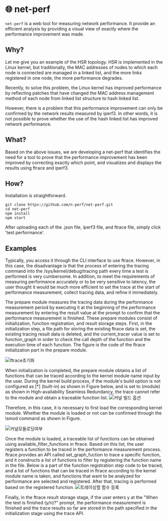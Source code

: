 # 🌐 net-perf

`net-perf` is a web tool for measuring network performance.
It provide an efficient analysis by providing a visual view of exactly where the performance improvement was made.


## Why?

Let me give you an example of the HSR topology. HSR is implemented in the Linux kernel, but traditionally, the MAC addresses of nodes to which each node is connected are managed in a linked list, and the more links registered in one node, the more performance degrades.

Recently, to solve this problem, the Linux kernel has improved performance by reflecting patches that have changed the MAC address management method of each node from linked list structure to hash linked list.

However, there is a problem that this performance improvement can only be confirmed by the network results measured by iperf3. In other words, it is not possible to prove whether the use of the hash linked list has improved network performance.


## What?

Based on the above issues, we are developing a net-perf that identifies the need for a tool to prove that the performance improvement has been improved by correcting exactly which point, and visualizes and displays the results using ftrace and iperf3.

## How?

Installation is straightforward.

```shell
git clone https://github.com/n-perf/net-perf.git
cd net-perf
npm install
npm start
```
After uploading each of the .json file, iperf3 file, and ftrace file, simply click 'test performance'.

## Examples 
Typically, you access it through the CLI interface to use ftrace. However, in this case, the disadvantage is that the process of entering the tracing command into the /sys/kernel/debug/tracing path every time a test is performed is very cumbersome. In addition, to meet the requirements of measuring performance accurately or to be very sensitive to latency, the user thought it would be much more efficient to set the trace at the start of performance measurement, collect tracing data, and refine it immediately.

The prepare module measures the tracing data during the performance measurement period by executing it at the beginning of the performance measurement by entering the result value at the prompt to confirm that the performance measurement is finished. These prepare modules consist of initialization, function registration, and result storage steps. First, in the initialization step, a file path for storing the existing ftrace data is set, the existing tracing result data is deleted, and the current_tracer value is set to function_graph in order to check the call depth of the function and the execution time of each function. The figure is the code of the ftrace initialization part in the prepare module.

![ftrace초기화](https://user-images.githubusercontent.com/61650992/170805714-30667ed8-f65b-4e2c-8d3f-3e42b1369364.png)

When initialization is completed, the prepare module obtains a list of functions that can be traced according to the kernel module name input by the user. 
During the kernel build process, if the module's build option is not configured as [*] (built-in) as shown in Figure below, and is set to <M> (module) as shown in High-availability Seamless Redundancy, the trace cannot refer to the module and obtain a traceable function list.
  ![커널 빌드 옵션](https://user-images.githubusercontent.com/61650992/170805882-063c2e3d-d9eb-4b00-9299-910148445236.png)
  
Therefore, in this case, it is necessary to first load the corresponding kernel module. Whether the module is loaded or not can be confirmed through the lsmod command as shown in Figure.

  ![커널모듈로딩여부](https://user-images.githubusercontent.com/61650992/170806168-aba6d751-68ea-4dda-90cf-867685a1b5af.png)
  
  Once the module is loaded, a traceable list of functions can be obtained using available_filter_functions in ftrace. Based on this list, the user registers a function to be traced in the performance measurement process. ftrace provides an API called set_graph_fuction to trace a specific function, and it constructs a list of functions to filter by registering the function name in the file. Below is a part of the function registration step code to be traced, and a list of functions that can be traced in ftrace according to the kernel module name is taken, and functions that want to be analyzed for performance are selected and registered. After that, tracing is performed based on the registered function.
![트레이싱할 함수 등록](https://user-images.githubusercontent.com/61650992/170806422-5199566b-8dc0-490f-bc06-3d4fd6bfdd4e.png)
  
Finally, in the ftrace result storage stage, if the user enters y at the "When the test is finished (y/n)?" prompt, the performance measurement is finished and the trace results so far are stored in the path specified in the initialization stage using the trace API.


  
 

